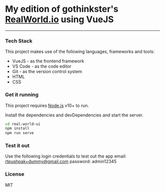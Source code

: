 # My edition of gothinkster's [RealWorld.io](https://realworld.io) using VueJS

---

### Tech Stack

This project makes use of the following languages, frameworks and tools:

- VueJS - as the frontend framework
- VS Code - as the code editor
- Git - as the version control system
- HTML
- CSS

### Get it running

This project requires [Node.js](https://nodejs.org/) v10+ to run.

Install the dependencies and devDependencies and start the server.

```sh
cd real-world-ui
npm install
npm run serve
```

### Test it out

Use the following login credentials to test out the app
email: rtpushpak+dummy@gmail.com
password: admin12345

### License

MIT
